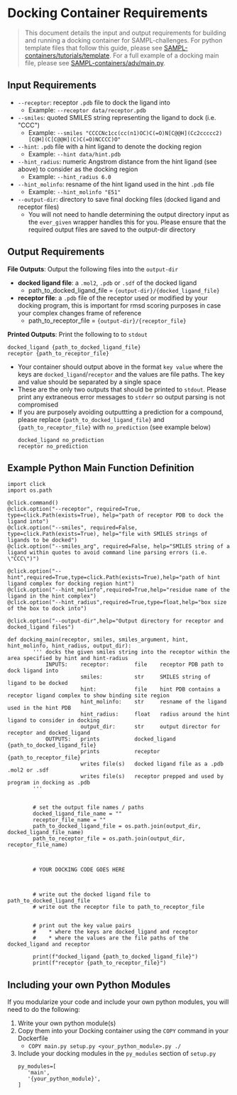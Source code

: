 # Docking Container Requirements
> This document details the input and output requirements for building and running a docking container for SAMPL-challenges. For python template files that follow this guide, please see [SAMPL-containers/tutorials/template](https://github.com/samplchallenges/SAMPL-containers/tree/tutorial/tutorials/template). For a full example of a docking main file, please see [SAMPL-containers/adv/main.py](https://github.com/samplchallenges/SAMPL-containers/blob/tutorial/tutorials/adv/main.py).

## Input Requirements
* `--receptor`: receptor `.pdb` file to dock the ligand into
  * Example: `--receptor data/receptor.pdb`
* `--smiles`: quoted SMILES string representing the ligand to dock (i.e. "CCC")
  * Example: `--smiles "CCCCNc1cc(cc(n1)OC)C(=O)N[C@@H](Cc2ccccc2)[C@H](C[C@@H](C)C(=O)NCCCC)O"`
* `--hint`: `.pdb` file with a hint ligand to denote the docking region
  * Example: `--hint data/hint.pdb`
* `--hint_radius`: numeric Angstrom distance from the hint ligand (see above) to consider as the docking region
  * Example: `--hint_radius 6.0`
* `--hint_molinfo`: resname of the hint ligand used in the hint `.pdb` file
  * Example: `--hint_molinfo "E51"`
* `--output-dir`: directory to save final docking files (docked ligand and receptor files)
  * You will not need to handle determining the output directory input as the `ever_given` wrapper handles this for you. Please ensure that the required output files are saved to the output-dir directory

## Output Requirements

**File Outputs**: Output the following files into the `output-dir`
* **docked ligand file**: a `.mol2`, `.pdb` or `.sdf` of the docked ligand
  * path_to_docked_ligand_file = `{output-dir}/{docked_ligand_file}`
* **receptor file**: a `.pdb` file of the receptor used or modified by your docking program, this is important for rmsd scoring purposes in case your complex changes frame of reference
  * path_to_receptor_file = `{output-dir}/{receptor_file}`


**Printed Outputs**: Print the following to to `stdout`

  ```
  docked_ligand {path_to_docked_ligand_file}
  receptor {path_to_receptor_file}
  ```
* Your container should output above in the format `key value` where the keys are `docked_ligand`/`receptor` and the values are file paths. The key and value should be separated by a single space
* These are the only two outputs that should be printed to `stdout`. Please print any extraneous error messages to `stderr` so output parsing is not compromised
* If you are purposely avoiding outputtting a prediction for a compound, please replace `{path_to_docked_ligand_file}` and `{path_to_receptor_file}` with `no_prediction` (see example below)
   ```
   docked_ligand no_prediction
   receptor no_prediction
   ```

## Example Python Main Function Definition
```
import click
import os.path

@click.command()
@click.option("--receptor", required=True, type=click.Path(exists=True), help="path of receptor PDB to dock the ligand into")
@click.option("--smiles", required=False, type=click.Path(exists=True), help="file with SMILES strings of ligands to be docked")
@click.option("--smiles_arg", required=False, help="SMILES string of a ligand within quotes to avoid command line parsing errors (i.e. \"CCC\")")

@click.option("--hint",required=True,type=click.Path(exists=True),help="path of hint ligand complex for docking region hint")
@click.option("--hint_molinfo",required=True,help="residue name of the ligand in the hint complex")
@click.option("--hint_radius",required=True,type=float,help="box size of the box to dock into")

@click.option("--output-dir",help="Output directory for receptor and docked_ligand files")

def docking_main(receptor, smiles, smiles_argument, hint, hint_molinfo, hint_radius, output_dir):
        ''' docks the given smiles string into the receptor within the area specified by hint and hint-radius
            INPUTS:    receptor:        file    receptor PDB path to dock ligand into
                       smiles:          str     SMILES string of ligand to be docked 
                       hint:            file    hint PDB contains a receptor ligand complex to show binding site region
                       hint_molinfo:    str     resname of the ligand used in the hint PDB
                       hint_radius:     float   radius around the hint ligand to consider in docking
                       output_dir:      str     output director for receptor and docked_ligand
            OUTPUTS:   prints           docked_ligand {path_to_docked_ligand_file}
                       prints           receptor {path_to_receptor_file}
                       writes file(s)   docked ligand file as a .pdb .mol2 or .sdf
                       writes file(s)   receptor prepped and used by program in docking as .pdb
        '''
        
    
        # set the output file names / paths
        docked_ligand_file_name = ""
        receptor_file_name = ""
        path_to_docked_ligand_file = os.path.join(output_dir, docked_ligand_file_name)
        path_to_receptor_file = os.path.join(output_dir, receptor_file_name)
        
        
        
        # YOUR DOCKING CODE GOES HERE
        
        
        
        # write out the docked ligand file to path_to_docked_ligand_file
        # write out the receptor file to path_to_receptor_file
        
        
        # print out the key value pairs 
        #    * where the keys are docked_ligand and receptor
        #    * where the values are the file paths of the docked_ligand and receptor
        
        print(f"docked_ligand {path_to_docked_ligand_file}")
        print(f"receptor {path_to_receptor_file}")
```

## Including your own Python Modules
If you modularize your code and include your own python modules, you will need to do the following:
1. Write your own python module(s)
2. Copy them into your Docking container using the `COPY` command in your Dockerfile
    * `COPY main.py setup.py <your_python_module>.py ./`
3. Include your docking modules in the `py_modules` section of `setup.py`
    ```
    py_modules=[
       'main',
       '{your_python_module}',
    ]
    ```

